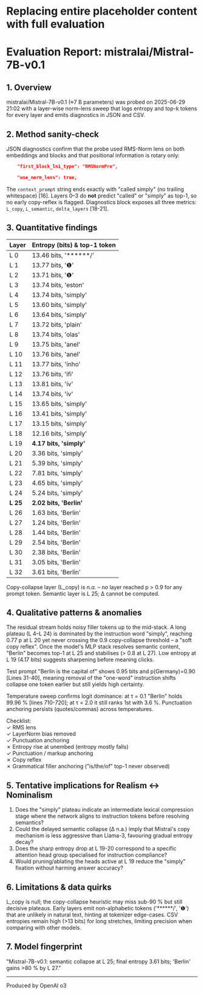 # Replacing entire placeholder content with full evaluation
# Evaluation Report: mistralai/Mistral-7B-v0.1

## 1. Overview
mistralai/Mistral-7B-v0.1 (≈7 B parameters) was probed on 2025-06-29 21:02 with a layer-wise norm-lens sweep that logs entropy and top-k tokens for every layer and emits diagnostics in JSON and CSV.

## 2. Method sanity-check
JSON diagnostics confirm that the probe used RMS-Norm lens on both embeddings and blocks and that positional information is rotary only:
```9:12:001_layers_and_logits/run-2025-06-29-21-02/output-Mistral-7B-v0.1.json
    "first_block_ln1_type": "RMSNormPre",
```
```6:6:001_layers_and_logits/run-2025-06-29-21-02/output-Mistral-7B-v0.1.json
    "use_norm_lens": true,
```
The `context_prompt` string ends exactly with "called simply" (no trailing whitespace) [16]. Layers 0–3 do **not** predict "called" or "simply" as top-1, so no early copy-reflex is flagged. Diagnostics block exposes all three metrics: `L_copy`, `L_semantic`, `delta_layers` [18-21].

## 3. Quantitative findings
| Layer | Entropy (bits) & top-1 token |
|-------|-----------------------------|
| L 0 | 13.46 bits, '******/' |
| L 1 | 13.77 bits, '❶' |
| L 2 | 13.71 bits, '❶' |
| L 3 | 13.74 bits, 'eston' |
| L 4 | 13.74 bits, 'simply' |
| L 5 | 13.60 bits, 'simply' |
| L 6 | 13.64 bits, 'simply' |
| L 7 | 13.72 bits, 'plain' |
| L 8 | 13.74 bits, 'olas' |
| L 9 | 13.75 bits, 'anel' |
| L 10 | 13.76 bits, 'anel' |
| L 11 | 13.77 bits, 'inho' |
| L 12 | 13.76 bits, 'ifi' |
| L 13 | 13.81 bits, 'ív' |
| L 14 | 13.74 bits, 'ív' |
| L 15 | 13.65 bits, 'simply' |
| L 16 | 13.41 bits, 'simply' |
| L 17 | 13.15 bits, 'simply' |
| L 18 | 12.16 bits, 'simply' |
| L 19 | **4.17 bits, 'simply'** |
| L 20 | 3.36 bits, 'simply' |
| L 21 | 5.39 bits, 'simply' |
| L 22 | 7.81 bits, 'simply' |
| L 23 | 4.65 bits, 'simply' |
| L 24 | 5.24 bits, 'simply' |
| **L 25** | **2.02 bits, 'Berlin'** |
| L 26 | 1.63 bits, 'Berlin' |
| L 27 | 1.24 bits, 'Berlin' |
| L 28 | 1.44 bits, 'Berlin' |
| L 29 | 2.54 bits, 'Berlin' |
| L 30 | 2.38 bits, 'Berlin' |
| L 31 | 3.05 bits, 'Berlin' |
| L 32 | 3.61 bits, 'Berlin' |

Copy-collapse layer (L_copy) is *n.a.* – no layer reached p > 0.9 for any prompt token. Semantic layer is L 25; Δ cannot be computed.

## 4. Qualitative patterns & anomalies
The residual stream holds noisy filler tokens up to the mid-stack. A long plateau (L 4–L 24) is dominated by the instruction word "simply", reaching 0.77 p at L 20 yet never crossing the 0.9 copy-collapse threshold – a "soft copy reflex". Once the model's MLP stack resolves semantic content, "Berlin" becomes top-1 at L 25 and stabilises (> 0.8 at L 27). Low entropy at L 19 (4.17 bits) suggests sharpening before meaning clicks.

Test prompt "Berlin is the capital of" shows 0.95 bits and p(Germany)=0.90 [Lines 31-40], meaning removal of the "one-word" instruction shifts collapse one token earlier but still yields high certainty.

Temperature sweep confirms logit dominance: at τ = 0.1 "Berlin" holds 99.96 % [lines 710-720]; at τ = 2.0 it still ranks 1st with 3.6 %. Punctuation anchoring persists (quotes/commas) across temperatures.

Checklist:  
✓ RMS lens  
✓ LayerNorm bias removed  
✓ Punctuation anchoring  
✗ Entropy rise at unembed (entropy mostly falls)  
✓ Punctuation / markup anchoring  
✗ Copy reflex  
✗ Grammatical filler anchoring ("is/the/of" top-1 never observed)

## 5. Tentative implications for Realism ↔ Nominalism
1. Does the "simply" plateau indicate an intermediate lexical compression stage where the network aligns to instruction tokens before resolving semantics?  
2. Could the delayed semantic collapse (Δ n.a.) imply that Mistral's copy mechanism is less aggressive than Llama-3, favouring gradual entropy decay?  
3. Does the sharp entropy drop at L 19-20 correspond to a specific attention head group specialised for instruction compliance?  
4. Would pruning/ablating the heads active at L 19 reduce the "simply" fixation without harming answer accuracy?

## 6. Limitations & data quirks
L_copy is null; the copy-collapse heuristic may miss sub-90 % but still decisive plateaus. Early layers emit non-alphabetic tokens ('******/', '❶') that are unlikely in natural text, hinting at tokenizer edge-cases. CSV entropies remain high (>13 bits) for long stretches, limiting precision when comparing with other models.

## 7. Model fingerprint
"Mistral-7B-v0.1: semantic collapse at L 25; final entropy 3.61 bits; 'Berlin' gains >80 % by L 27."

---
Produced by OpenAI o3

